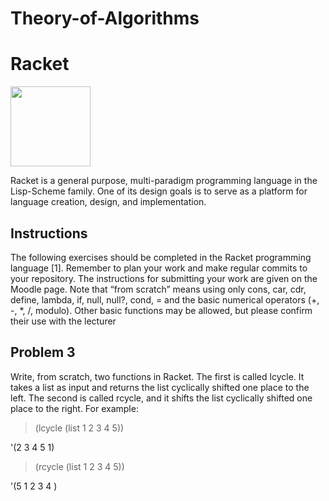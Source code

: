 # Theory-of-Algorithms

# Racket

<a href="https://racket-lang.org/" ><img src="https://racket-lang.org/img/racket-logo.svg" width="128" height="128"></a>

Racket is a general purpose, multi-paradigm programming language in the Lisp-Scheme family. One of its design goals is to serve as a platform for language creation, design, and implementation.

## Instructions
The following exercises should be completed in the Racket programming language [1].
Remember to plan your work and make regular commits to your repository. The instructions
for submitting your work are given on the Moodle page. Note that “from scratch”
means using only cons, car, cdr, define, lambda, if, null, null?, cond, = and the
basic numerical operators (+, -, *, /, modulo). Other basic functions may be allowed,
but please confirm their use with the lecturer

## Problem 3
Write, from scratch, two functions in Racket. The first is called lcycle. It takes a
list as input and returns the list cyclically shifted one place to the left. The second
is called rcycle, and it shifts the list cyclically shifted one place to the right.
For example:

> (lcycle (list 1 2 3 4 5))

'(2 3 4 5 1)

> (rcycle (list 1 2 3 4 5))

'(5 1 2 3 4 )

